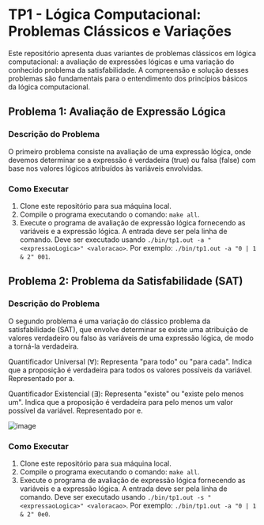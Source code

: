 # TP1 - Lógica Computacional: Problemas Clássicos e Variações

Este repositório apresenta duas variantes de problemas clássicos em lógica computacional: a avaliação de expressões lógicas e uma variação do conhecido problema da satisfabilidade. A compreensão e solução desses problemas são fundamentais para o entendimento dos princípios básicos da lógica computacional.

## Problema 1: Avaliação de Expressão Lógica

### Descrição do Problema
O primeiro problema consiste na avaliação de uma expressão lógica, onde devemos determinar se a expressão é verdadeira (true) ou falsa (false) com base nos valores lógicos atribuídos às variáveis envolvidas.

### Como Executar
1. Clone este repositório para sua máquina local.
2. Compile o programa executando o comando: `make all`.
3. Execute o programa de avaliação de expressão lógica fornecendo as variáveis e a expressão lógica. A entrada deve ser pela linha de comando. Deve ser executado usando `./bin/tp1.out -a "<expressaoLogica>" <valoracao>`. Por exemplo: `./bin/tp1.out -a "0 | 1 & 2" 001`.


## Problema 2: Problema da Satisfabilidade (SAT)

### Descrição do Problema
O segundo problema é uma variação do clássico problema da satisfabilidade (SAT), que envolve determinar se existe uma atribuição de valores verdadeiro ou falso às variáveis de uma expressão lógica, de modo a torná-la verdadeira.

Quantificador Universal (∀): Representa "para todo" ou "para cada". Indica que a proposição é verdadeira para todos os valores possíveis da variável. Representado por a.

Quantificador Existencial (∃): Representa "existe" ou "existe pelo menos um". Indica que a proposição é verdadeira para pelo menos um valor possível da variável. Representado por e.

![image](https://github.com/lucascassio/Estrutura-de-dados-UFMG/assets/99884897/acfb8406-3465-48d3-9c26-a60952ac08fa)


### Como Executar
1. Clone este repositório para sua máquina local.
2. Compile o programa executando o comando: `make all`.
3. Execute o programa de avaliação de expressão lógica fornecendo as variáveis e a expressão lógica. A entrada deve ser pela linha de comando. Deve ser executado usando `./bin/tp1.out -s "<expressaoLogica>" <valoracao>`. Por exemplo: `./bin/tp1.out -a "0 | 1 & 2" 0e0`.
